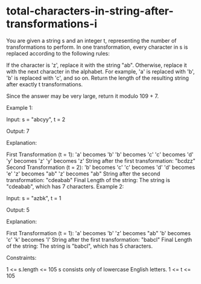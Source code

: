 # total-characters-in-string-after-transformations-i 
You are given a string s and an integer t, representing the number of transformations to perform. In one transformation, every character in s is replaced according to the following rules:

If the character is 'z', replace it with the string "ab".
Otherwise, replace it with the next character in the alphabet. For example, 'a' is replaced with 'b', 'b' is replaced with 'c', and so on.
Return the length of the resulting string after exactly t transformations.

Since the answer may be very large, return it modulo 109 + 7.

 

Example 1:

Input: s = "abcyy", t = 2

Output: 7

Explanation:

First Transformation (t = 1):
'a' becomes 'b'
'b' becomes 'c'
'c' becomes 'd'
'y' becomes 'z'
'y' becomes 'z'
String after the first transformation: "bcdzz"
Second Transformation (t = 2):
'b' becomes 'c'
'c' becomes 'd'
'd' becomes 'e'
'z' becomes "ab"
'z' becomes "ab"
String after the second transformation: "cdeabab"
Final Length of the string: The string is "cdeabab", which has 7 characters.
Example 2:

Input: s = "azbk", t = 1

Output: 5

Explanation:

First Transformation (t = 1):
'a' becomes 'b'
'z' becomes "ab"
'b' becomes 'c'
'k' becomes 'l'
String after the first transformation: "babcl"
Final Length of the string: The string is "babcl", which has 5 characters.
 

Constraints:

1 <= s.length <= 105
s consists only of lowercase English letters.
1 <= t <= 105
